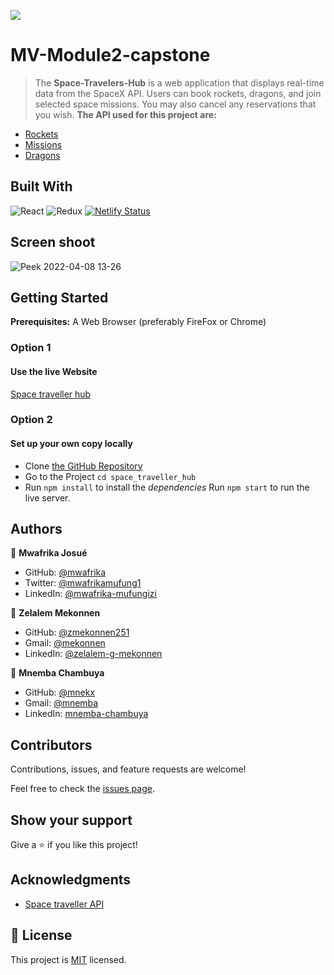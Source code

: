 ![](https://img.shields.io/badge/Microverse-blueviolet)

# MV-Module2-capstone

> The **Space-Travelers-Hub** is a web application that displays real-time data from the SpaceX API. Users can book rockets, dragons, and join selected space missions. You may also cancel any reservations that you wish.
> **The API used for this project are:**

- [Rockets](https://api.spacexdata.com/v3/rockets)
- [Missions](https://api.spacexdata.com/v3/missions)
- [Dragons](https://api.spacexdata.com/v3/dragons)

## Built With

![React](https://img.shields.io/badge/react-%2320232a.svg?style=for-the-badge&logo=react&logoColor=%2361DAFB)
![Redux](https://img.shields.io/badge/redux-%23593d88.svg?style=for-the-badge&logo=redux&logoColor=white)
[![Netlify Status](https://api.netlify.com/api/v1/badges/392c8dc5-0810-40ed-9f79-134a80d7fcab/deploy-status)](https://app.netlify.com/sites/space-traveller/deploys)

## Screen shoot
![Peek 2022-04-08 13-26](https://user-images.githubusercontent.com/92645881/162435485-4f45d93d-a1d0-4394-be36-88ef9c9b8776.gif)


## Getting Started

**Prerequisites:** A Web Browser (preferably FireFox or Chrome)

### **Option 1**

#### Use the live Website

[Space traveller hub](https://space-traveller.netlify.app/dragons)

### **Option 2**

#### Set up your own copy locally

- Clone [the GitHub Repository](https://github.com/mwafrika/space_traveller_hub)
- Go to the Project `cd space_traveller_hub`
- Run `npm install` to install the _dependencies_ Run `npm start` to run the live server.

## Authors

👤 **Mwafrika Josué**

- GitHub: [@mwafrika](https://github.com/mwafrika)
- Twitter: [@mwafrikamufung1](https://twitter.com/mwafrikamufung1)
- LinkedIn: [@mwafrika-mufungizi](https://linkedin.com/in/mwafrika-mufungizi)

👤 **Zelalem Mekonnen**

- GitHub: [@zmekonnen251](https://github.com/zmekonnen251)
- Gmail: [@mekonnen](mekonnen.zelalem251@gmail.com)
- LinkedIn: [@zelalem-g-mekonnen](https://www.linkedin.com/in/zelalem-g-mekonnen/)

👤 **Mnemba Chambuya**

- GitHub: [@mnekx](https://github.com/mnekx)
- Gmail: [@mnemba](mnemba.chambuya@gmail.com)
- LinkedIn: [mnemba-chambuya](https://www.linkedin.com/in/mnemba-chambuya/)

## Contributors

Contributions, issues, and feature requests are welcome!

Feel free to check the [issues page](../../issues/).

## Show your support

Give a ⭐️ if you like this project!

## Acknowledgments

- [Space traveller API](https://api.spacexdata.com/v3/)

## 📝 License

This project is [MIT](./MIT.md) licensed.

